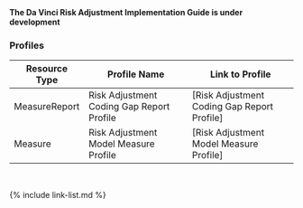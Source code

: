
<div markdown="1" class="bg-info">
<b>The Da Vinci Risk Adjustment Implementation Guide is under development</b>
</div>

### Profiles

|Resource Type|Profile Name|Link to Profile|
|---|---|---|
|MeasureReport|Risk Adjustment Coding Gap Report Profile|[Risk Adjustment Coding Gap Report Profile]|
|Measure|Risk Adjustment Model Measure Profile|[Risk Adjustment Model Measure Profile]|


<br />

{% include link-list.md %}
